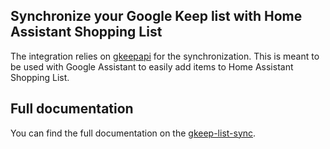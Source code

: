 ## Synchronize your Google Keep list with Home Assistant Shopping List

The integration relies on [gkeepapi](https://github.com/kiwiz/gkeepapi) for the synchronization.
This is meant to be used with Google Assistant to easily add items to Home Assistant Shopping List.

## Full documentation

You can find the full documentation on the [gkeep-list-sync](https://github.com/fcastilloec/gkeep-list-sync/blob/main/README.md).
